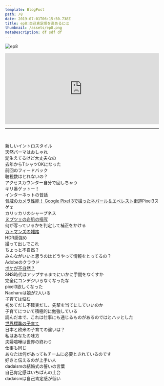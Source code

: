 ```yaml
---  
template: BlogPost  
path: /8
date: 2019-07-01T06:15:50.738Z  
title: ep8:自己肯定感を高めるには
thumbnail: /assets/ep8.png
metaDescription: df sdf df  
---  
```

![ep8](/assets/ep8.png)  

<iframe src="https://open.spotify.com/embed/episode/6WrJdarnJHWkIiNbbQwxl5" width="100%" height="232" frameBorder="0" allowfullscreen="" allow="autoplay; clipboard-write; encrypted-media; fullscreen; picture-in-picture"></iframe>

***


</br>

<p>新しいイントロスタイル<br>天然パーマはおしゃれ<br>髭生えてるけど大丈夫なの<br>去年からTシャツOKになった<br>前回のフィードバック<br>聴視数はとれないの？<br>アクセスカウンター自分で回しちゃう<br>キリ番ゲットー！<br>インターネットの昔話<br><a rel="noreferrer noopener" href="https://moognyk.hateblo.jp/entry/2019/06/24/080000" target="_blank">脅威のカメラ性能！ Google Pixel 3で撮ったネパール＆エベレスト街道</a>Pixel3スゲェ<br>カリッカリのシャープネス<br><a rel="noreferrer noopener" href="https://www.flickr.com/photos/100325057@N07/48112928362" target="_blank">ヌプツェの岩肌の描写</a><br>何が写っているかを判定して補正をかける<br><a rel="noreferrer noopener" href="https://www.flickr.com/photos/100325057@N07/48112910332" target="_blank">カトマンズの雑踏</a><br>HDR感強め<br>撮って出しでこれ<br>ちょっと不自然？<br>みんながいいと思うのはどうやって情報をとってるの？<br>Adobeのクラウド<br><a rel="noreferrer noopener" href="https://www.flickr.com/photos/100325057@N07/48118577846" target="_blank">ボケが不自然？</a><br>SNS時代はアップするまでにいかに手間をなくすか<br>完全にコンデジいらなくなったな<br>pixel3欲しくなった<br>Naoharuは娘が2人いる<br>子育ては悩む<br>初めてだし不確実だし、先輩を当てにしていいのか<br>子育てについて積極的に勉強している<br>読んだ本で、これは仕事にも通じるものがあるのではとハッとした<br><a rel="noreferrer noopener" href="https://amzn.to/3Eq4kjI" target="_blank">世界標準の子育て</a><br>日本と欧米の子育ての違いは？<br>私はあなたの味方<br>夫婦喧嘩は世界の終わり<br>仕事も同じ<br>あなたは何があってもチームに必要とされているのです<br>好きと伝えるのが上手い人<br>dadaismの結婚式の誓いの言葉<br>自己肯定感はいちばんの土台<br>dadaismは自己肯定感が低い</p>